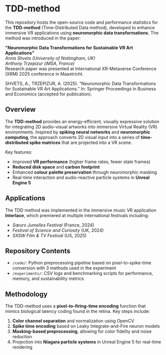 # TDD-method

This repository hosts the open-source code and performance statistics for the **TDD-method** (Time-Distributed Data method), developed to enhance immersive VR applications using **neuromorphic data transformations**. The method was introduced in the paper:

**"Neuromorphic Data Transformations for Sustainable VR Art Applications"**  
*Anna Shvets (University of Nottingham, UK)*  
*Anthony Trzepizur (iMSA, France)*  
Research paper was presented at International XR-Metaverse Conference (XRM) 2025 conference in Maastricht.

SHVETS, A., TRZEPIZUR, A. (2025). “Neuromorphic Data Transformations for Sustainable VR Art Applications.” In: Springer Proceedings in Business and Economics (accepted for publication).

## Overview

The **TDD-method** provides an energy-efficient, visually expressive solution for integrating 2D audio-visual artworks into immersive Virtual Reality (VR) environments. Inspired by **spiking neural networks** and **neuromorphic computing**, the approach converts 2D visual input into a series of **time-distributed spike matrices** that are projected into a VR scene.

Key features:
- Improved **VR performance** (higher frame rates, fewer stale frames)
- **Reduced disk space** and **carbon footprint**
- Enhanced **colour palette preservation** through neuromorphic masking
- Real-time interaction and audio-reactive particle systems in **Unreal Engine 5**

## Applications

The TDD method was implemented in the immersive music VR application **Interlace**, which premiered at multiple international festivals including:
- *Sœurs Jumelles Festival* (France, 2024)
- *Festival of Science and Curiosity* (UK, 2024)
- *SXSW Film & TV Festival* (US, 2025)

## Repository Contents

- `/code/`: Python preprocessing pipeline based on pixel-to-spike-time conversion with 3 methods used in the experiment
- `/experiments/`: CSV logs and benchmarking scripts for performance, memory, and sustainability metrics

## Methodology

The TDD-method uses a **pixel-to-firing-time encoding** function that mimics biological latency coding found in the retina. Key steps include:

1. **Color channel separation** and normalization using OpenCV
2. **Spike time encoding** based on Leaky Integrate-and-Fire neuron models
3. **Masking-based preprocessing**, allowing for color fidelity and noise reduction
4. Projection into **Niagara particle systems** in Unreal Engine 5 for real-time rendering
